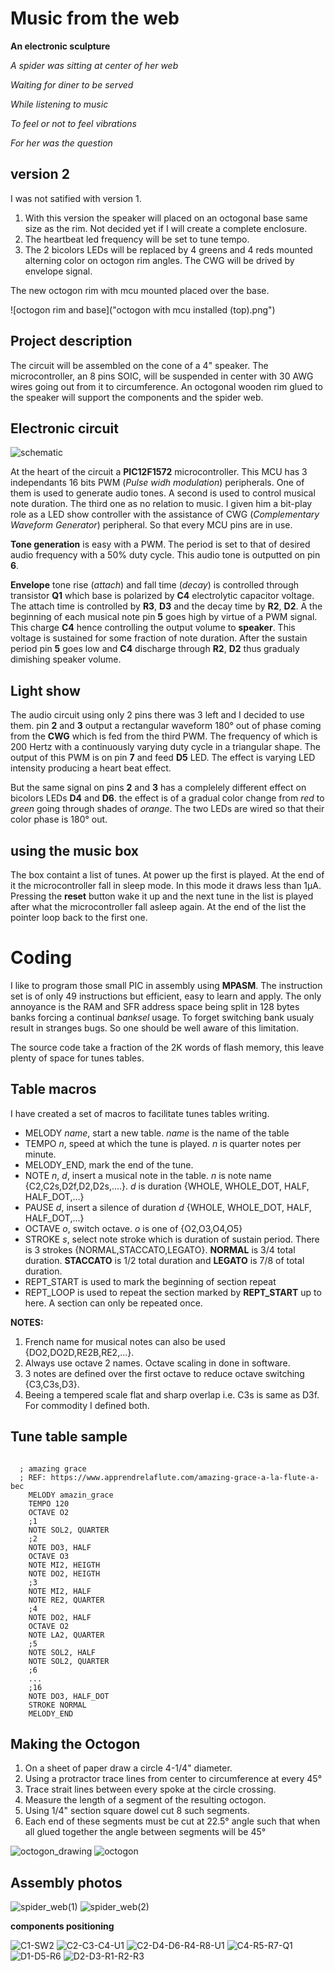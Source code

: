Music from the web
==================

**An electronic sculpture**

*A spider was sitting at center of her web*

*Waiting for diner to be served*

*While listening to music*

*To feel or not to feel vibrations*

*For her was the question*

version 2
----------

I was not satified with version 1. 

1. With this version the speaker will placed on an octogonal base same size as the rim. Not decided yet if I will create a complete enclosure.
1. The heartbeat led frequency will be set to tune tempo.
1. The 2 bicolors LEDs will be replaced by 4 greens and 4 reds mounted alterning color on octogon rim angles. The CWG will be drived by envelope 
   signal. 

The new octogon rim with mcu mounted placed over the base.

![octogon rim and base]("octogon with mcu installed (top).png")


Project description
-------------------

The circuit will be assembled on the cone of a 4" speaker. The microcontroller, an 8 pins SOIC, will be suspended in center with 30 AWG wires going out from it to
circumference. An octogonal wooden rim glued to the speaker will support the components and the spider web. 

Electronic circuit
------------------

![schematic](schematic.png)

 At the heart of the circuit a **PIC12F1572** microcontroller. This MCU has 3 independants 16 bits PWM (*Pulse widh modulation*) peripherals. One of them is used to generate audio tones.
A second is used to control musical note duration. The third one as no relation to music. I given him a bit-play role as a LED show controller with the assistance
of CWG (*Complementary Waveform Generator*) peripheral. So that every MCU pins are in use.

**Tone generation** is easy with a PWM. The period is set to that of desired audio frequency with a 50% duty cycle. This audio tone is outputted on pin **6**.

**Envelope** tone rise (*attach*) and fall time (*decay*) is controlled through transistor **Q1** which base is polarized by **C4** electrolytic capacitor voltage. The attach time is controlled by **R3**, **D3** and the decay time by **R2**, **D2**. A the beginning of each musical note pin **5** goes high by virtue of a PWM signal. This charge **C4** hence controlling the output volume to **speaker**.  This voltage is sustained for some fraction of note duration. After the sustain period pin **5** goes low and **C4** discharge through **R2**, **D2** thus gradualy dimishing speaker volume.

Light show
----------

The audio circuit using only 2 pins there was 3 left and I decided to use them. pin **2** and **3** output a rectangular waveform 180&deg; out of phase coming from the
**CWG** which is fed from the third PWM. The frequency of which is 200 Hertz with a continuously varying duty cycle in a triangular shape. The output of this PWM is
on pin **7** and feed **D5** LED. The effect is varying LED intensity producing a heart beat effect.

But the same signal on pins **2** and **3** has a complelely different effect on bicolors LEDs **D4** and **D6**. the effect is of a gradual color change from *red* to 
*green* going through shades of *orange*. The two LEDs are wired so that their color phase is 180&deg; out.

using the music box
-------------------
 The box containt a list of tunes. At power up the first is played. At the end of it the microcontroller fall in sleep mode. In this mode it draws less than 1µA. Pressing
the **reset** button wake it up and the next tune in the list is played after what the microcontroller fall asleep again. At the end of the list the pointer loop back
to the first one.

Coding
======
  I like to program those small PIC in assembly using **MPASM**. The instruction set is of only 49 instructions but efficient, easy to learn and apply. The only annoyance is the RAM and SFR address space being split in 128 bytes banks forcing a continual *banksel* usage. To forget switching bank usualy result in stranges bugs.
So one should be well aware of this limitation.

The source code take a fraction of the 2K words of flash memory, this leave plenty of space for tunes tables.

Table macros
------------

I have created a set of macros to facilitate tunes tables writing.

* MELODY *name*,  start a new table. *name* is the name of the table
* TEMPO *n*,  speed at which the tune is played. *n* is quarter notes per minute.
* MELODY_END,  mark the end of the tune.
* NOTE *n*, *d*,  insert a musical note in the table. *n* is note name {C2,C2s,D2f,D2,D2s,....}. *d* is duration {WHOLE, WHOLE_DOT, HALF, HALF_DOT,...}
* PAUSE *d*, insert a silence of duration *d* {WHOLE, WHOLE_DOT, HALF, HALF_DOT,...}
* OCTAVE *o*, switch octave. *o* is one of {O2,O3,O4,O5}
* STROKE *s*, select note stroke which is duration of sustain period. There is 3 strokes {NORMAL,STACCATO,LEGATO}. **NORMAL** is 3/4 total duration. **STACCATO** is 1/2 total duration and **LEGATO** is 7/8 of total duration.
* REPT_START is used to mark the beginning of section repeat
* REPT_LOOP is used to repeat the section marked by **REPT_START** up to here. A section can only be repeated once.

**NOTES:** 

1. French name for musical notes can also be used {DO2,DO2D,RE2B,RE2,...}.
2. Always use octave 2 names. Octave scaling in done in software.
3. 3 notes are defined over the first octave to reduce octave switching {C3,C3s,D3}.
4. Beeing a tempered scale flat and sharp overlap i.e. C3s is same as D3f. For commodity I defined both.
 
Tune table sample
-----------------
<pre><code>
  ; amazing grace
  ; REF: https://www.apprendrelaflute.com/amazing-grace-a-la-flute-a-bec	
	MELODY amazin_grace
	TEMPO 120
	OCTAVE O2
	;1
	NOTE SOL2, QUARTER
	;2
	NOTE DO3, HALF
	OCTAVE O3
	NOTE MI2, HEIGTH
	NOTE DO2, HEIGTH
	;3
	NOTE MI2, HALF
	NOTE RE2, QUARTER
	;4
	NOTE DO2, HALF
	OCTAVE O2
	NOTE LA2, QUARTER
	;5
	NOTE SOL2, HALF
	NOTE SOL2, QUARTER
	;6
	...
	;16
	NOTE DO3, HALF_DOT
	STROKE NORMAL
	MELODY_END
</code></pre>

Making the Octogon
------------------

1.  On a sheet of paper draw a circle 4-1/4" diameter.
1.  Using a protractor trace lines from center to circumference at every 45&deg;
1.  Trace strait lines between every spoke at the circle crossing.
1.  Measure the length of a segment of the resulting octogon.
1.  Using 1/4" section square dowel cut 8 such segments.
1.  Each end of these segments must be cut at 22.5&deg; angle such that when all glued together the angle between segments will be 45&deg;

![octogon_drawing](octogon_drawing.png)
![octogon](octogon.png)

Assembly photos
---------------
![spider_web(1)](spider_web(1).png)
![spider_web(2)](spider_web(2).png)

**components positioning**

![C1-SW2](C1_SW2.png)
![C2-C3-C4-U1](C2_C3_C4_U1.png)
![C2-D4-D6-R4-R8-U1](C2_D4_D6_R4_R8_U1.png)
![C4-R5-R7-Q1](C4_R5_R7_Q1.png)
![D1-D5-R6](D1_D5_R6.png)
![D2-D3-R1-R2-R3](D2_D3_R1_R2_R3.png)


